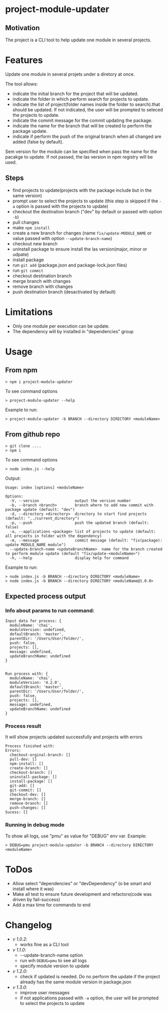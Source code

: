 # project-module-updater
## Motivation
The project is a CLI tool to help update one module in several projects.

# Features
Update one module in several projets under a diretory at once.

The tool allows:
  * indicate the initial branch for the project that will be updated.
  * indicate the folder in which perform search for projects to update.
  * indicate the list of project(folder names inside the folder to search).that should be updated. If not indicated, the user will be prompted to seleced the projects to update.
  * indicate the commit message for the commit updating the package.
  * indicate the name for the branch that will be created to perform the package update.
  * indicate if perform the push of the original branch when all changed are added (false by default).

Sem version for the module can be specified when pass the name for the pacakge to update. If not passed, the las version in npm registry will be used.

## Steps
* find projects to update(projects with the package include but in the same version)
* prompt user to select the projects to update (this step is skipped if the `-a` option is passed with the projects to update)
* checkout the destination branch ("dev" by default or passed with option `-b`)
* pull changes
* make `npm install`
* create a new branch for changes (name `fix/update-MODULE_NAME` or value passed with option `--update-branch-name`)
* checkout new branch
* uninstall package to ensure install the las version(major, minor or udpate)
* install package
* run `git add` (package.json and package-lock.json files)
* run `git commit`
* checkout destination branch
* merge branch with changes
* remove branch with changes
* push destination branch (desactivated by default)

# Limitations
* Only one module per execution can be update.
* The dependency will by installed in "dependencies" group

# Usage
## From npm
```
> npm i project-module-updater
```
To see command options
```
> project-module-updater --help
```
Example to run:
```
> project-module-updater -b BRANCH --directory DIRECTORY <moduleName>
```

## From github repo
```
> git clone ....
> npm i
```

To see command options
```
> node index.js --help
```
Output:
```
Usage: index [options] <moduleName>

Options:
  -V, --version                output the version number
  -b, --branch <branch>        branch where to add new commit with package update (default: "dev")
  -d, --directory <directory>  directory to start find projects (default: "../current_directory")
  -p, --push                   push the updated branch (default: false)
  -a, --applications <package> list of projects to update (default: all projects in folder with the dependency)
  -m, --message                commit message (default: "fix(package): update MODULE_NAME module")
  --update-branch-name <updateBranchName>  name for the branch created to perform module update (default "fix/update-<moduleName>")
  -h, --help                   display help for command
```

Example to run:
```
> node index.js -b BRANCH --directory DIRECTORY <moduleName>
> node index.js -b BRANCH --directory DIRECTORY <moduleName@1.0.0>
```

## Expected process output
### Info about params to run command:
```
Input data for process: {
  moduleName: 'chai',
  moduleVersion: undefined,
  defaultBranch: 'master',
  parentDir: '/Users/User/folder/',
  push: false,
  projects: [],
  message: undefined,
  updateBranchName: undefined
}


Run process with: {
  moduleName: 'chai',
  moduleVersion: '4.2.0',
  defaultBranch: 'master',
  parentDir: '/Users/User/folder/',
  push: false,
  projects: [],
  message: undefined,
  updateBranchName: undefined
}
```
### Process result
It will show projects updated successfully and projects with errors
```
Process finished with:
Errors:
  checkout-orginal-branch: []
  pull-dev: []
  npm-install: []
  create-branch: []
  checkout-branch: []
  uninstall-package: []
  install-package: []
  git-add: []
  git-commit: []
  checkout-dev: []
  merge-branch: []
  remove-branch: []
  push-changes: []
Sucess: []
```

### Running in debug mode
To show all logs, use "pmu" as value for "DEBUG" env var. Example:
```
> DEBUG=pmu project-module-updater -b BRANCH --directory DIRECTORY <moduleName>
```

# ToDos
* Allow select "dependencies" or "devDependency" (o be smart and install where it was)
* Make all test to ensure future development and refactors(code was driven by fail-success)
* Add a max time for commands to end

# Changelog
* *v 1.0.2*:
  * works fine as a CLI tool
* *v 1.1.0*:
  * --update-branch-name option
  * run wih `DEBUG=pmu` to see all logs
  * specify module version to update
* *v 1.2.0*:
  * check if updated is needed. Do no perform the update if the project already has the same module version in package.json
* *v 1.3.0*:
  * improve user messages
  * if not applications passed with `-a` option, the user will be prompted to select the projects to update
